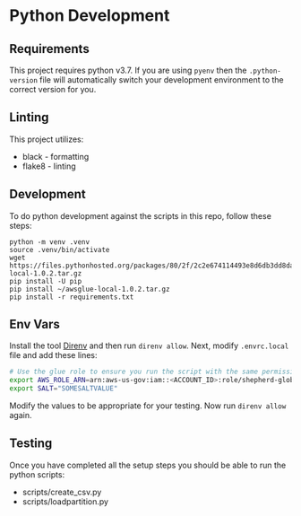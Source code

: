 # Python Development

## Requirements

This project requires python v3.7. If you are using `pyenv` then the `.python-version` file will automatically switch
your development environment to the correct version for you.

## Linting

This project utilizes:

* black - formatting
* flake8 - linting

## Development

To do python development against the scripts in this repo, follow these steps:

```
python -m venv .venv
source .venv/bin/activate
wget https://files.pythonhosted.org/packages/80/2f/2c2e674114493e8d6db3dd8da012c287432ee642fc6345c8b25ed51de13b/awsglue-local-1.0.2.tar.gz
pip install -U pip
pip install ~/awsglue-local-1.0.2.tar.gz
pip install -r requirements.txt
```

## Env Vars

Install the tool [Direnv](https://direnv.net) and then run `direnv allow`. Next, modify `.envrc.local` file and add these lines:

```sh
# Use the glue role to ensure you run the script with the same permissions as the glue job
export AWS_ROLE_ARN=arn:aws-us-gov:iam::<ACCOUNT_ID>:role/shepherd-global-glue-role
export SALT="SOMESALTVALUE"
```

Modify the values to be appropriate for your testing. Now run `direnv allow` again.

## Testing

Once you have completed all the setup steps you should be able to run the python scripts:

* scripts/create_csv.py
* scripts/loadpartition.py

